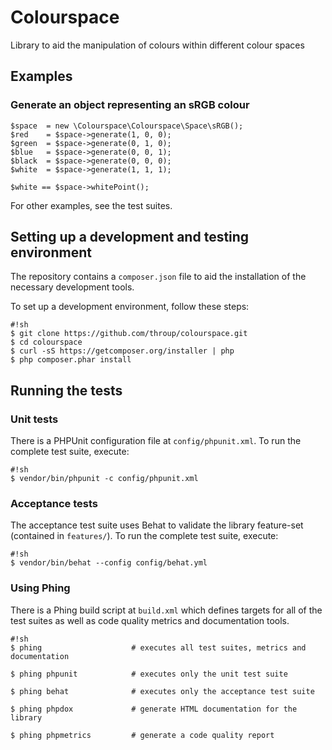 # Colourspace

Library to aid the manipulation of colours within different colour spaces

## Examples

### Generate an object representing an sRGB colour

```
$space  = new \Colourspace\Colourspace\Space\sRGB();
$red    = $space->generate(1, 0, 0);
$green  = $space->generate(0, 1, 0);
$blue   = $space->generate(0, 0, 1);
$black  = $space->generate(0, 0, 0);
$white  = $space->generate(1, 1, 1);

$white == $space->whitePoint();
```

For other examples, see the test suites.


## Setting up a development and testing environment

The repository contains a `composer.json` file to aid the installation of the necessary development tools.

To set up a development environment, follow these steps:

```
#!sh
$ git clone https://github.com/throup/colourspace.git
$ cd colourspace
$ curl -sS https://getcomposer.org/installer | php
$ php composer.phar install
```

## Running the tests

### Unit tests

There is a PHPUnit configuration file at `config/phpunit.xml`. To run the complete test suite, execute:

```
#!sh
$ vendor/bin/phpunit -c config/phpunit.xml
```

### Acceptance tests

The acceptance test suite uses Behat to validate the library feature-set (contained in `features/`). To run the complete test suite, execute:

```
#!sh
$ vendor/bin/behat --config config/behat.yml 
```

### Using Phing

There is a Phing build script at `build.xml` which defines targets for all of the test suites as well as code quality metrics and documentation tools.

```
#!sh
$ phing                    # executes all test suites, metrics and documentation

$ phing phpunit            # executes only the unit test suite

$ phing behat              # executes only the acceptance test suite

$ phing phpdox             # generate HTML documentation for the library

$ phing phpmetrics         # generate a code quality report
```